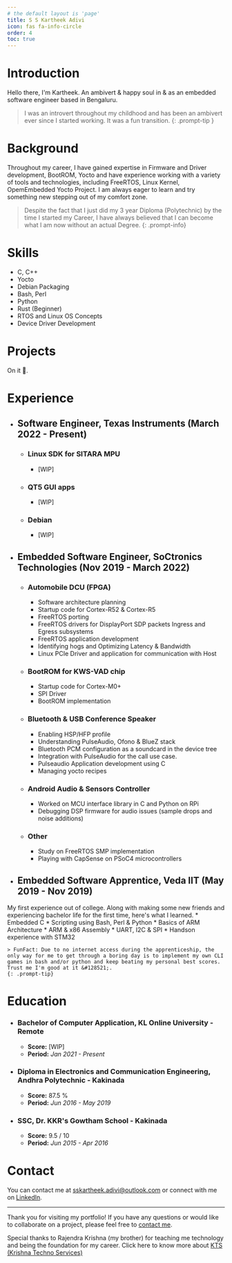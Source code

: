 ```yaml
---
# the default layout is 'page'
title: S S Kartheek Adivi
icon: fas fa-info-circle
order: 4
toc: true
---
```


# Introduction
Hello there, I'm Kartheek. An ambivert & happy soul in & as an embedded software engineer based in Bengaluru.

> I was an introvert throughout my childhood and has been an ambivert ever since I started working. It was a fun transition.
{: .prompt-tip }

# Background
Throughout my career, I have gained expertise in Firmware and Driver development, BootROM, Yocto and have experience working with a variety of tools and technologies, including FreeRTOS, Linux Kernel, OpemEmbedded Yocto Project. I am always eager to learn and try something new stepping out of my comfort zone.

> Despite the fact that I just did my 3 year Diploma (Polytechnic) by the time I started my Career, I have always believed that I can become what I am now without an actual Degree.
{: .prompt-info}

# Skills
* C, C++
* Yocto
* Debian Packaging
* Bash, Perl
* Python
* Rust (Beginner)
* RTOS and Linux OS Concepts
* Device Driver Development

# Projects
On it &#128587;.

# Experience
+ ## Software Engineer, Texas Instruments (March 2022 - Present)
    * ### Linux SDK for SITARA MPU
        - [WIP]
    * ### QT5 GUI apps
        - [WIP]
    * ### Debian
        - [WIP]

+ ## Embedded Software Engineer, SoCtronics Technologies (Nov 2019 - March 2022)
    * ### Automobile DCU (FPGA)
        - Software architecture planning
        - Startup code for Cortex-R52 & Cortex-R5
        - FreeRTOS porting
        - FreeRTOS drivers for DisplayPort SDP packets Ingress and Egress subsystems
        - FreeRTOS application development
        - Identifying hogs and Optimizing Latency & Bandwidth
        - Linux PCIe Driver and application for communication with Host

    * ### BootROM for KWS-VAD chip
        - Startup code for Cortex-M0+
        - SPI Driver
        - BootROM implementation

    * ### Bluetooth & USB Conference Speaker
        - Enabling HSP/HFP profile
        - Understanding PulseAudio, Ofono & BlueZ stack
        - Bluetooth PCM configuration as a soundcard in the device tree
        - Integration with PulseAudio for the call use case.
        - Pulseaudio Application development using C
        - Managing yocto recipes

    * ### Android Audio & Sensors Controller
        - Worked on MCU interface library in C and Python on RPi
        - Debugging DSP firmware for audio issues (sample drops and noise additions)

    * ### Other
        - Study on FreeRTOS SMP implementation
        - Playing with CapSense on PSoC4 microcontrollers

+ ## Embedded Software Apprentice, Veda IIT (May 2019 - Nov 2019)
My first experience out of college. Along with making some new friends and experiencing bachelor life for the first time, here's what I learned.
    * Embedded C
    * Scripting using Bash, Perl & Python
    * Basics of ARM Architecture
    * ARM & x86 Assembly 
    * UART, I2C & SPI
    * Handson experience with STM32

    > FunFact: Due to no internet access during the apprenticeship, the only way for me to get through a boring day is to implement my own CLI games in bash and/or python and keep beating my personal best scores. Trust me I'm good at it &#128521;.
    {: .prompt-tip}

# Education
+ ### Bachelor of Computer Application, KL Online University - Remote
    * **Score:** [WIP]
    * **Period:** _Jan 2021 - Present_
+ ### Diploma in Electronics and Communication Engineering, Andhra Polytechnic - Kakinada
    * **Score:** 87.5 %
    * **Period:** _Jun 2016 - May 2019_
+ ### SSC, Dr. KKR's Gowtham School - Kakinada
    * **Score:** 9.5 / 10
    * **Period:** _Jun 2015 - Apr 2016_

# Contact
You can contact me at [sskartheek.adivi@outlook.com](mailto:sskartheek.adivi@outlook.com) or connect with me on [LinkedIn](https://www.linkedin.com/in/sskartheekadivi).

---

Thank you for visiting my portfolio! If you have any questions or would like to collaborate on a project, please feel free to [contact me](mailto:sskartheek.adivi@outlook.com).

Special thanks to Rajendra Krishna (my brother) for teaching me technology and being the foundation for my career. Click here to know more about [KTS (Krishna Techno Services)](https://goo.gl/maps/TgPVA4h9UHGa6ivd7?coh=178573&entry=tt)


